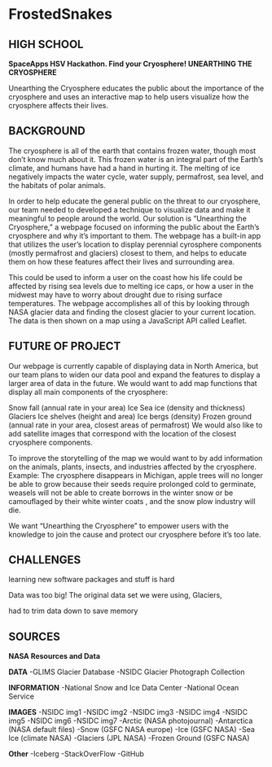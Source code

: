 FrostedSnakes
====

## HIGH SCHOOL

**__SpaceApps HSV Hackathon. Find your Cryosphere!
UNEARTHING THE CRYOSPHERE__**

Unearthing the Cryosphere educates the public about the importance of the cryosphere and uses an interactive map to help users    visualize how the cryosphere affects their lives.

## BACKGROUND

The cryosphere is all of the earth that contains frozen water, though most don’t know much about it. This frozen water is an integral part of the Earth’s climate, and humans have had a hand in hurting it. The melting of ice negatively impacts the water cycle, water supply, permafrost, sea level, and the habitats of polar animals.

In order to help educate the general public on the threat to our cryosphere, our team needed to developed a technique to visualize data and make it meaningful to people around the world. Our solution is “Unearthing the Cryosphere,” a webpage focused on informing the public about the Earth’s cryosphere and why it’s important to them. The webpage has a built-in app that utilizes the user’s location to display perennial cyrosphere components (mostly permafrost and glaciers) closest to them, and helps to educate them on how these features affect their lives and surrounding area.

This could be used to inform a user on the coast how his life could be affected by rising sea levels due to melting ice caps, or how a user in the midwest may have to worry about drought due to rising surface temperatures. The webpage accomplishes all of this by looking through NASA glacier data and finding the closest glacier to your current location. The data is then shown on a map using a JavaScript API called Leaflet.

## FUTURE OF PROJECT

Our webpage is currently capable of displaying data in North America, but our team plans to widen our data pool and expand the features to display a larger area of data in the future. We would want to add map functions that display all main components of the cryosphere:

Snow fall (annual rate in your area)
Ice
Sea ice (density and thickness)
Glaciers
Ice shelves (height and area)
Ice bergs (density)
Frozen ground (annual rate in your area, closest areas of permafrost)
We would also like to add satellite images that correspond with the location of the closest cryosphere components.

To improve the storytelling of the map we would want to by add information on the animals, plants, insects, and industries affected by the cryosphere. Example: The cryosphere disappears in Michigan, apple trees will no longer be able to grow because their seeds require prolonged cold to germinate, weasels will not be able to create borrows in the winter snow or be camouflaged by their white winter coats , and the snow plow industry will die.

We want “Unearthing the Cryosphere” to empower users with the knowledge to join the cause and protect our cryosphere before it’s too late.

## CHALLENGES

learning new software packages and stuff is hard

Data was too big! The original data set we were using, Glaciers,

had to trim data down to save memory

## SOURCES

**NASA Resources and Data**

**DATA**
-GLIMS Glacier Database
-NSIDC Glacier Photograph Collection

**INFORMATION**
-National Snow and Ice Data Center
-National Ocean Service

**IMAGES**
-NSIDC img1
-NSIDC img2
-NSIDC img3
-NSIDC img4
-NSIDC img5
-NSIDC img6
-NSIDC img7
-Arctic (NASA photojournal)
-Antarctica (NASA default files)
-Snow (GSFC NASA europe)
-Ice (GSFC NASA)
-Sea Ice (climate NASA)
-Glaciers (JPL NASA)
-Frozen Ground (GSFC NASA)

**Other**
-Iceberg
-StackOverFlow
-GitHub
